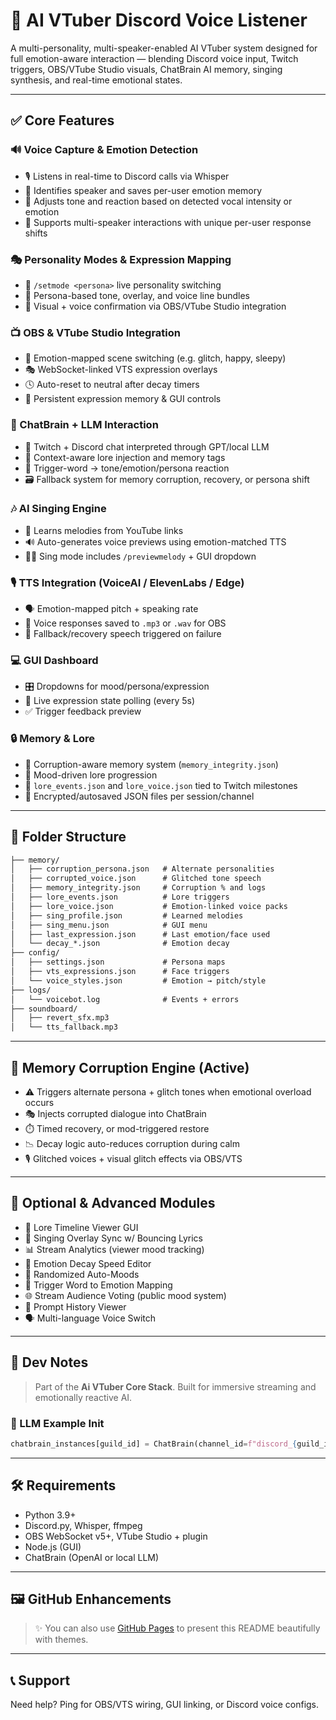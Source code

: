 # 🧠 AI VTuber Discord Voice Listener

A multi-personality, multi-speaker-enabled AI VTuber system designed for full emotion-aware interaction — blending Discord voice input, Twitch triggers, OBS/VTube Studio visuals, ChatBrain AI memory, singing synthesis, and real-time emotional states.

---

## ✅ Core Features

### 🔊 Voice Capture & Emotion Detection

- 🎙️ Listens in real-time to Discord calls via Whisper
- 🧠 Identifies speaker and saves per-user emotion memory
- 💬 Adjusts tone and reaction based on detected vocal intensity or emotion
- 👥 Supports multi-speaker interactions with unique per-user response shifts

### 🎭 Personality Modes & Expression Mapping

- 🔁 `/setmode <persona>` live personality switching
- 🧬 Persona-based tone, overlay, and voice line bundles
- 🎨 Visual + voice confirmation via OBS/VTube Studio integration

### 📺 OBS & VTube Studio Integration

- 🎥 Emotion-mapped scene switching (e.g. glitch, happy, sleepy)
- 🎭 WebSocket-linked VTS expression overlays
- 🕓 Auto-reset to neutral after decay timers
- 🧠 Persistent expression memory & GUI controls

### 🧠 ChatBrain + LLM Interaction

- 💬 Twitch + Discord chat interpreted through GPT/local LLM
- 🧬 Context-aware lore injection and memory tags
- 🔑 Trigger-word → tone/emotion/persona reaction
- 🗃️ Fallback system for memory corruption, recovery, or persona shift

### 🎶 AI Singing Engine

- 🎵 Learns melodies from YouTube links
- 🔊 Auto-generates voice previews using emotion-matched TTS
- 🧑‍🎤 Sing mode includes `/previewmelody` + GUI dropdown

### 🎙️ TTS Integration (VoiceAI / ElevenLabs / Edge)

- 🗣️ Emotion-mapped pitch + speaking rate
- 📁 Voice responses saved to `.mp3` or `.wav` for OBS
- 🔁 Fallback/recovery speech triggered on failure

### 💻 GUI Dashboard

- 🎛️ Dropdowns for mood/persona/expression
- 🔁 Live expression state polling (every 5s)
- ✅ Trigger feedback preview

### 🔒 Memory & Lore

- 💾 Corruption-aware memory system (`memory_integrity.json`)
- 🧬 Mood-driven lore progression
- 📖 `lore_events.json` and `lore_voice.json` tied to Twitch milestones
- 🔐 Encrypted/autosaved JSON files per session/channel

---

## 📁 Folder Structure

```txt
├── memory/
│   ├── corruption_persona.json   # Alternate personalities
│   ├── corrupted_voice.json      # Glitched tone speech
│   ├── memory_integrity.json     # Corruption % and logs
│   ├── lore_events.json          # Lore triggers
│   ├── lore_voice.json           # Emotion-linked voice packs
│   ├── sing_profile.json         # Learned melodies
│   ├── sing_menu.json            # GUI menu
│   ├── last_expression.json      # Last emotion/face used
│   └── decay_*.json              # Emotion decay
├── config/
│   ├── settings.json             # Persona maps
│   ├── vts_expressions.json      # Face triggers
│   └── voice_styles.json         # Emotion → pitch/style
├── logs/
│   └── voicebot.log              # Events + errors
├── soundboard/
│   ├── revert_sfx.mp3
│   └── tts_fallback.mp3
```

---

## 🧬 Memory Corruption Engine (Active)

- ⚠️ Triggers alternate persona + glitch tones when emotional overload occurs
- 🎭 Injects corrupted dialogue into ChatBrain
- ⏱️ Timed recovery, or mod-triggered restore
- 📉 Decay logic auto-reduces corruption during calm
- 🎙️ Glitched voices + visual glitch effects via OBS/VTS

---

## 🧪 Optional & Advanced Modules

- 📖 Lore Timeline Viewer GUI
- 🎵 Singing Overlay Sync w/ Bouncing Lyrics
- 📊 Stream Analytics (viewer mood tracking)
- 🔄 Emotion Decay Speed Editor
- 🔁 Randomized Auto-Moods
- 🧩 Trigger Word to Emotion Mapping
- 🌐 Stream Audience Voting (public mood system)
- 🧠 Prompt History Viewer
- 🗣️ Multi-language Voice Switch

---

## 🧵 Dev Notes

> Part of the **Ai VTuber Core Stack**. Built for immersive streaming and emotionally reactive AI.

### 🧠 LLM Example Init

```py
chatbrain_instances[guild_id] = ChatBrain(channel_id=f"discord_{guild_id}")
```

---

## 🛠️ Requirements

- Python 3.9+
- Discord.py, Whisper, ffmpeg
- OBS WebSocket v5+, VTube Studio + plugin
- Node.js (GUI)
- ChatBrain (OpenAI or local LLM)

---

## 🖼 GitHub Enhancements

&#x20;&#x20;

> ✨ You can also use [GitHub Pages](https://pages.github.com/) to present this README beautifully with themes.

---

## 📞 Support

Need help? Ping for OBS/VTS wiring, GUI linking, or Discord voice configs.

